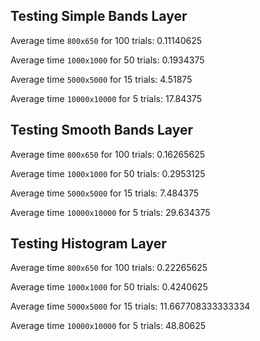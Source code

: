 ## Testing Simple Bands Layer
Average time `800x650` for 100 trials: 0.11140625

Average time `1000x1000` for 50 trials: 0.1934375

Average time `5000x5000` for 15 trials: 4.51875

Average time `10000x10000` for 5 trials: 17.84375

## Testing Smooth Bands Layer
Average time `800x650` for 100 trials: 0.16265625

Average time `1000x1000` for 50 trials: 0.2953125

Average time `5000x5000` for 15 trials: 7.484375

Average time `10000x10000` for 5 trials: 29.634375

## Testing Histogram Layer
Average time `800x650` for 100 trials: 0.22265625

Average time `1000x1000` for 50 trials: 0.4240625

Average time `5000x5000` for 15 trials: 11.667708333333334

Average time `10000x10000` for 5 trials: 48.80625